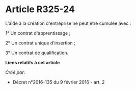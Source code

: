 # Article R325-24

L'aide à la création d'entreprise ne peut être cumulée avec : 

1° Un contrat d'apprentissage ; 

2° Un contrat unique d'insertion ; 

3° Un contrat de qualification.

**Liens relatifs à cet article**

_Créé par_:

  - Décret n°2016-135 du 9 février 2016 - art. 2
